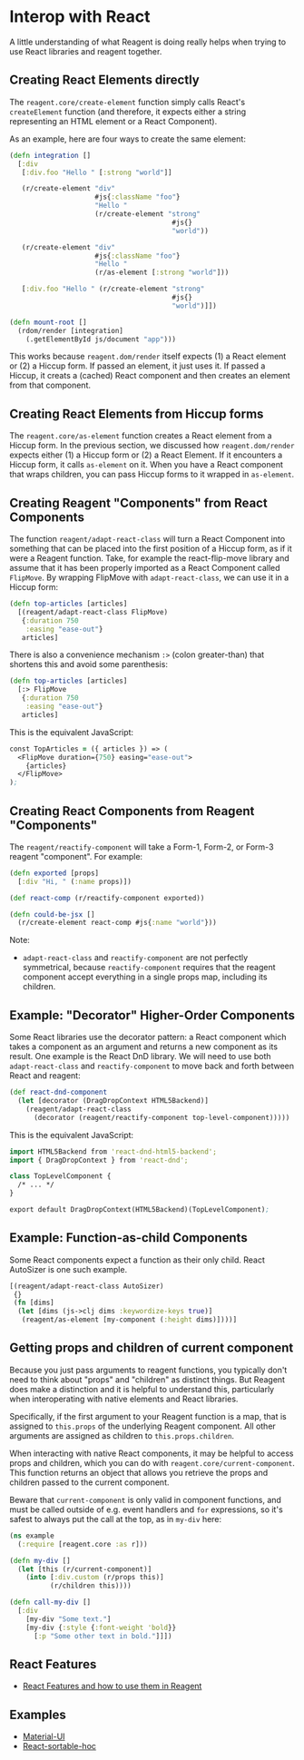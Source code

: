 # Interop with React

A little understanding of what Reagent is doing really helps when trying to use
React libraries and reagent together.

## Creating React Elements directly

The `reagent.core/create-element` function simply calls React's `createElement`
function (and therefore, it expects either a string representing an HTML
element or a React Component).

As an example, here are four ways to create the same element:

```clojure
(defn integration []
  [:div
   [:div.foo "Hello " [:strong "world"]]

   (r/create-element "div"
                     #js{:className "foo"}
                     "Hello "
                     (r/create-element "strong"
                                        #js{}
                                        "world"))

   (r/create-element "div"
                     #js{:className "foo"}
                     "Hello "
                     (r/as-element [:strong "world"]))

   [:div.foo "Hello " (r/create-element "strong"
                                        #js{}
                                        "world")]])

(defn mount-root []
  (rdom/render [integration]
    (.getElementById js/document "app")))
```

This works because `reagent.dom/render` itself expects (1) a React element or (2) a
Hiccup form. If passed an element, it just uses it. If passed a Hiccup, it
creats a (cached) React component and then creates an element from that
component.

## Creating React Elements from Hiccup forms

The `reagent.core/as-element` function creates a React element from a Hiccup
form. In the previous section, we discussed how `reagent.dom/render` expects either
(1) a Hiccup form or (2) a React Element. If it encounters a Hiccup form, it
calls `as-element` on it. When you have a React component that wraps children,
you can pass Hiccup forms to it wrapped in `as-element`.

## Creating Reagent "Components" from React Components

The function `reagent/adapt-react-class` will turn a React Component into
something that can be placed into the first position of a Hiccup form, as if it
were a Reagent function. Take, for example the react-flip-move library and
assume that it has been properly imported as a React Component called
`FlipMove`. By wrapping FlipMove with `adapt-react-class`, we can use it in a
Hiccup form:

```clojure
(defn top-articles [articles]
  [(reagent/adapt-react-class FlipMove)
   {:duration 750
    :easing "ease-out"}
   articles]
```

There is also a convenience mechanism `:>` (colon greater-than) that shortens
this and avoid some parenthesis:

```clojure
(defn top-articles [articles]
  [:> FlipMove
   {:duration 750
    :easing "ease-out"}
   articles]
```

This is the equivalent JavaScript:

```clojure
const TopArticles = ({ articles }) => (
  <FlipMove duration={750} easing="ease-out">
    {articles}
  </FlipMove>
);
```

## Creating React Components from Reagent "Components"

The `reagent/reactify-component` will take a Form-1, Form-2, or Form-3 reagent "component". For example:

```clojure
(defn exported [props]
  [:div "Hi, " (:name props)])

(def react-comp (r/reactify-component exported))

(defn could-be-jsx []
  (r/create-element react-comp #js{:name "world"}))
```

Note:

* `adapt-react-class` and `reactify-component` are not perfectly symmetrical,
because `reactify-component` requires that the reagent component accept
everything in a single props map, including its children.

## Example: "Decorator" Higher-Order Components

Some React libraries use the decorator pattern: a React component which takes a
component as an argument and returns a new component as its result. One example
is the React DnD library. We will need to use both `adapt-react-class` and
`reactify-component` to move back and forth between React and reagent:

```clojure
(def react-dnd-component
  (let [decorator (DragDropContext HTML5Backend)]
    (reagent/adapt-react-class
      (decorator (reagent/reactify-component top-level-component)))))
```

This is the equivalent JavaScript:

```clojure
import HTML5Backend from 'react-dnd-html5-backend';
import { DragDropContext } from 'react-dnd';

class TopLevelComponent {
  /* ... */
}

export default DragDropContext(HTML5Backend)(TopLevelComponent);
```

## Example: Function-as-child Components

Some React components expect a function as their only child. React AutoSizer is one such example.

```clojure
[(reagent/adapt-react-class AutoSizer)
 {}
 (fn [dims]
  (let [dims (js->clj dims :keywordize-keys true)]
   (reagent/as-element [my-component (:height dims)])))]
```

## Getting props and children of current component

Because you just pass arguments to reagent functions, you typically don't need
to think about "props" and "children" as distinct things. But Reagent does make
a distinction and it is helpful to understand this, particularly when
interoperating with native elements and React libraries.

Specifically, if the first argument to your Reagent function is a map, that is
assigned to `this.props` of the underlying Reagent component. All other
arguments are assigned as children to `this.props.children`.

When interacting with native React components, it may be helpful to access
props and children, which you can do with `reagent.core/current-component`.
This function returns an object that allows you retrieve the props and children
passed to the current component.

Beware that `current-component` is only valid in component functions, and must
be called outside of e.g. event handlers and `for` expressions, so it's safest
to always put the call at the top, as in `my-div` here:

```clojure
(ns example
  (:require [reagent.core :as r]))

(defn my-div []
  (let [this (r/current-component)]
    (into [:div.custom (r/props this)]
          (r/children this))))

(defn call-my-div []
  [:div
    [my-div "Some text."]
    [my-div {:style {:font-weight 'bold}}
      [:p "Some other text in bold."]]])
```

## React Features

- [React Features and how to use them in Reagent](./ReactFeatures.md)

## Examples

- [Material-UI](../examples/material-ui/src/example/core.cljs)
- [React-sortable-hoc](../examples/react-sortable-hoc/src/example/core.cljs)

